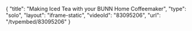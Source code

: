 {
    "title": "Making Iced Tea with your BUNN Home Coffeemaker",
    "type": "solo",
    "layout": "iframe-static",
    "videoId": "83095206",
    "url": "\/tvpembed\/83095206"
}
